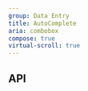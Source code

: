 ```yaml
---
group: Data Entry
title: AutoComplete
aria: combobox
compose: true
virtual-scroll: true
---
```


## API
